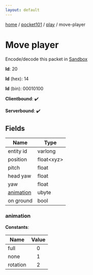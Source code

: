 ```yaml
---
layout: default
---
```


[home](/)  /  [pocket101](/protocol/pocket101)  /  [play](/protocol/pocket101/play)  /  move-player

# Move player

Encode/decode this packet in [Sandbox](../../../sandbox/pocket101#play.move_player)

**Id**: 20

**Id** (hex): 14

**Id** (bin): 00010100

**Clientbound**: ✔️

**Serverbound**: ✔️

## Fields

Name | Type
---|---
entity id | varlong
position | float&lt;xyz&gt;
pitch | float
head yaw | float
yaw | float
[animation](#animation) | ubyte
on ground | bool

### animation

**Constants**:

Name | Value
---|:---:
full | 0
none | 1
rotation | 2
